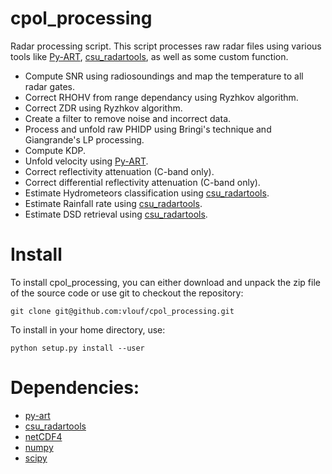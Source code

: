 cpol_processing
===============

Radar processing script. This script processes raw radar files using various tools like [Py-ART][1], [csu_radartools][2], as well as some custom function.

- Compute SNR using radiosoundings and map the temperature to all radar gates.
- Correct RHOHV from range dependancy using Ryzhkov algorithm.
- Correct ZDR using Ryzhkov algorithm.
- Create a filter to remove noise and incorrect data.
- Process and unfold raw PHIDP using Bringi's technique and Giangrande's LP processing.
- Compute KDP.
- Unfold velocity using [Py-ART][1].
- Correct reflectivity attenuation (C-band only).
- Correct differential reflectivity attenuation (C-band only).
- Estimate Hydrometeors classification using [csu_radartools][2].
- Estimate Rainfall rate using [csu_radartools][2].
- Estimate DSD retrieval using [csu_radartools][2].

# Install

To install cpol_processing, you can either download and unpack the zip file of the source code or use git to checkout the repository:

`git clone git@github.com:vlouf/cpol_processing.git`

To install in your home directory, use:

`python setup.py install --user`

# Dependencies:
- [py-art][1]
- [csu_radartools][2]
- [netCDF4][3]
- [numpy][4]
- [scipy][5]

[1]: http://github.com/ARM-DOE/pyart
[2]: http://github.com/CSU-Radarmet/CSU_RadarTools
[3]: http://unidata.github.io/netcdf4-python/
[4]: http://www.scipy.org/
[5]: http://www.scipy.org/
